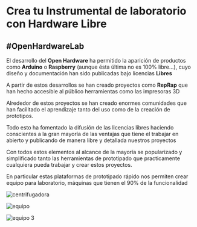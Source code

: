 # Crea tu Instrumental de laboratorio con  Hardware Libre


## #OpenHardwareLab

El desarrollo del **Open Hardware** ha permitido la aparición de productos como **Arduino** o **Raspberry** (aunque ésta última no es 100% libre...), cuyo diseño y  documentación han sido publicadas bajo licencias **Libres**

A partir de estos desarrollos se han creado proyectos como **RepRap** que han hecho accesible al público herramientas como las impresoras 3D

Alrededor de estos proyectos se han creado enormes comunidades que han facilitado el aprendizaje tanto del uso como de la creación de prototipos.

Todo esto ha fomentado la difusión de las licencias libres haciendo conscientes a la gran mayoría de las ventajas que tiene el trabajar en abierto y publicando de manera libre y detallada nuestros proyectos

Con todos estos elementos al alcance de la mayoría se popularizado y simplificado tanto las herramientas de prototipado que practicamente cualquiera pueda trabajar y crear estos proyectos.

En particular estas plataformas de prototipado rápido nos permiten crear equipo para laboratorio, máquinas que tienen el 90% de la funcionalidad

![centrifugadora](https://camo.githubusercontent.com/af91698887ba350b44958bc1aac95c75c2ea9273/68747470733a2f2f69322e77702e636f6d2f6d616b657a696e652e636f6d2f77702d636f6e74656e742f75706c6f6164732f323031372f30332f31302d4c69644f70656e2e6a70673f726573697a653d363230253243393330)

![equipo](https://camo.githubusercontent.com/a26d8dae95c62040fabcbd373e8613a5c3805ade/687474703a2f2f7777772e67617564692e63682f47617564694c6162732f77702d636f6e74656e742f75706c6f6164732f4f70656e5043522d31303234783830392e6a7067)

![equipo 3](https://camo.githubusercontent.com/1bccfc20112c3511abf32d05b18734976d42dec0/68747470733a2f2f7062732e7477696d672e636f6d2f6d656469612f4443344f2d38515873414163326b542e6a7067)
